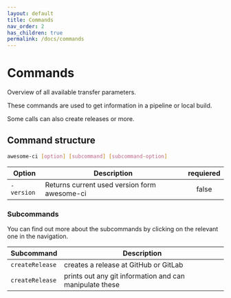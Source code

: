 ```yaml
---
layout: default
title: Commands
nav_order: 2
has_children: true
permalink: /docs/commands
---
```


# Commands

Overview of all available transfer parameters.

These commands are used to get information in a pipeline or local build.

Some calls can also create releases or more.

## Command structure

```bash
awesome-ci [option] [subcommand] [subcommand-option]
```

| Option          | Description                                             | requiered |
| --------------- | ------------------------------------------------------- |:---------:|
| `-version`      | Returns current used version form awesome-ci            | false     |

### Subcommands

You can find out more about the subcommands by clicking on the relevant one in the navigation.

| Subcommand          | Description                                             |
| ------------------- | ------------------------------------------------------- |
| `createRelease`     | creates a release at GitHub or GitLab                   |
| `createRelease`     | prints out any git information and can manipulate these |
